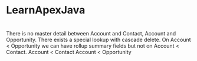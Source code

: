 # LearnApexJava
#

There is no master detail between Account and Contact, Account and Opportunity. There exists a special lookup with cascade delete. On Account < Opportunity we can have rollup summary fields but not on Account < Contact.
Account < Contact
Account < Opportunity
